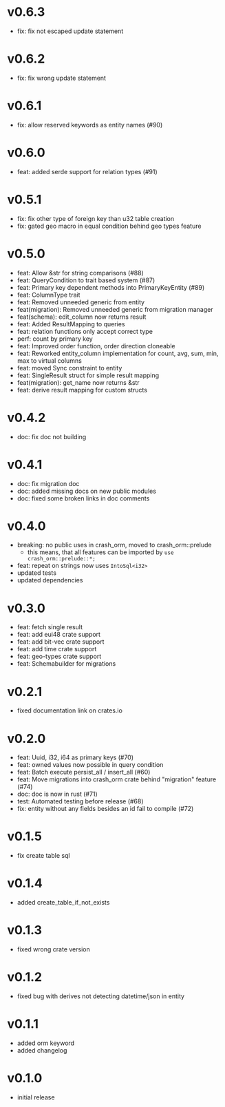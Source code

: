 # v0.6.3
- fix: fix not escaped update statement

# v0.6.2
- fix: fix wrong update statement

# v0.6.1
- fix: allow reserved keywords as entity names (#90)

# v0.6.0
- feat: added serde support for relation types (#91)

# v0.5.1
- fix: fix other type of foreign key than u32 table creation
- fix: gated geo macro in equal condition behind geo types feature

# v0.5.0
- feat: Allow &str for string comparisons (#88)
- feat: QueryCondition to trait based system (#87)
- feat: Primary key dependent methods into PrimaryKeyEntity (#89)
- feat: ColumnType trait
- feat: Removed unneeded generic from entity
- feat(migration): Removed unneeded generic from migration manager
- feat(schema): edit_column now returns result
- feat: Added ResultMapping to queries
- feat: relation functions only accept correct type
- perf: count by primary key
- feat: Improved order function, order direction cloneable
- feat: Reworked entity_column implementation for count, avg, sum, min, max to virtual columns
- feat: moved Sync constraint to entity
- feat: SingleResult struct for simple result mapping
- feat(migration): get_name now returns &str
- feat: derive result mapping for custom structs

# v0.4.2
- doc: fix doc not building

# v0.4.1
- doc: fix migration doc
- doc: added missing docs on new public modules
- doc: fixed some broken links in doc comments

# v0.4.0
- breaking: no public uses in crash_orm, moved to crash_orm::prelude
  - this means, that all features can be imported by `use crash_orm::prelude::*;`
- feat: repeat on strings now uses `IntoSql<i32>`
- updated tests
- updated dependencies

# v0.3.0
- feat: fetch single result
- feat: add eui48 crate support
- feat: add bit-vec crate support
- feat: add time crate support
- feat: geo-types crate support
- feat: Schemabuilder for migrations

# v0.2.1
- fixed documentation link on crates.io

# v0.2.0
- feat: Uuid, i32, i64 as primary keys (#70)
- feat: owned values now possible in query condition
- feat: Batch execute persist_all / insert_all (#60)
- feat: Move migrations into crash_orm crate behind "migration" feature (#74)
- doc: doc is now in rust (#71)
- test: Automated testing before release (#68)
- fix: entity without any fields besides an id fail to compile (#72)

# v0.1.5
- fix create table sql

# v0.1.4
- added create_table_if_not_exists

# v0.1.3
- fixed wrong crate version

# v0.1.2
- fixed bug with derives not detecting datetime/json in entity

# v0.1.1
- added orm keyword
- added changelog

# v0.1.0
- initial release




